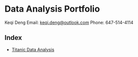 # Data Analysis Portfolio

Keqi Deng
Email: keqi.deng@outlook.com
Phone: 647-514-4114

## Index
* [Titanic Data Analysis](Titanic/TitanicReport.html)
